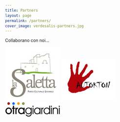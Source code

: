 ```yaml
---
title: Partners
layout: page
permalink: /partners/
cover_image: verdesalis-partners.jpg
---
```


Collaborano con noi...

![La Saletta](/images/partners/la-saletta.jpg "Parco Culturale Giovanile La Saletta")
![Autokton](/images/partners/autokton.jpg "Soc. Coop. Autokton")<br />
![Otragiardini](/images/partners/otra-giardini.gif "Otra Giardini")
